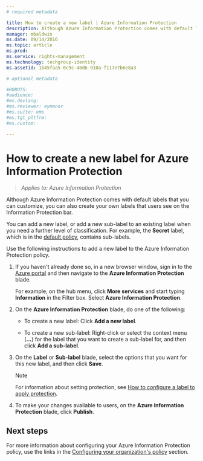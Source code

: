 ```yaml
---
# required metadata

title: How to create a new label | Azure Information Protection
description: Although Azure Information Protection comes with default labels that you can customize, you can also create your own labels that users see on the Information Protection bar.
manager: mbaldwin
ms.date: 09/14/2016
ms.topic: article
ms.prod:
ms.service: rights-management
ms.technology: techgroup-identity
ms.assetid: 1b45faa5-0c9c-40d6-910a-f117e7b6e8a3

# optional metadata

#ROBOTS:
#audience:
#ms.devlang:
#ms.reviewer: eymanor
#ms.suite: ems
#ms.tgt_pltfrm:
#ms.custom:

---
```


# How to create a new label for Azure Information Protection

>*Applies to: Azure Information Protection*

Although Azure Information Protection comes with default labels that you can customize, you can also create your own labels that users see on the Information Protection bar.

You can add a new label, or add a new sub-label to an existing label when you need a further level of classification. For example, the **Secret** label, which is in the [default policy](configure-policy-default.md), contains sub-labels.

Use the following instructions to add a new label to the Azure Information Protection policy.

1. If you haven't already done so, in a new browser window, sign in to the [Azure portal](https://portal.azure.com) and then navigate to the **Azure Information Protection** blade. 
    
    For example, on the hub menu, click **More services** and start typing **Information** in the Filter box. Select **Azure Information Protection**.

2. On the **Azure Information Protection** blade, do one of the following:

	- To create a new label: Click **Add a new label**.

	- To create a new sub-label: Right-click or select the context menu (**...**) for the label that you want to create a sub-label for, and then click **Add a sub-label**.

3. On the **Label** or **Sub-label** blade, select the options that you want for this new label, and then click **Save**.

	> [!NOTE]
	>For information about setting protection, see [How to configure a label to apply protection](configure-policy-protection.md).

4. To make your changes available to users, on the **Azure Information Protection** blade, click **Publish**.

## Next steps

For more information about configuring your Azure Information Protection policy, use the links in the [Configuring your organization's policy](configure-policy.md#configuring-your-organization-s-policy) section.  


